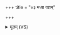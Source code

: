 +++
title = "०३ मध्वा यज्ञम्"

+++
<details><summary>मूलम् (VS)</summary>

मध्वा॑ य॒ज्ञं न॑क्षति प्रैणा॒नो नरा॒शंसो॑ अ॒ग्निः सु॒कृद्दे॒वः स॑वि॒ता वि॒श्ववा॑रः ॥
</details>